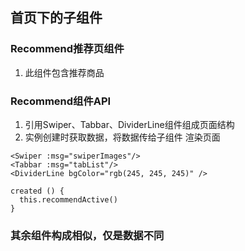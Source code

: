 ## 首页下的子组件
### Recommend推荐页组件
  1. 此组件包含推荐商品
### Recommend组件API
  1. 引用Swiper、Tabbar、DividerLine组件组成页面结构
  2. 实例创建时获取数据，将数据传给子组件 渲染页面
```
<Swiper :msg="swiperImages"/>
<Tabbar :msg="tabList"/>
<DividerLine bgColor="rgb(245, 245, 245)" />

created () {
  this.recommendActive()
}
```
### 其余组件构成相似，仅是数据不同